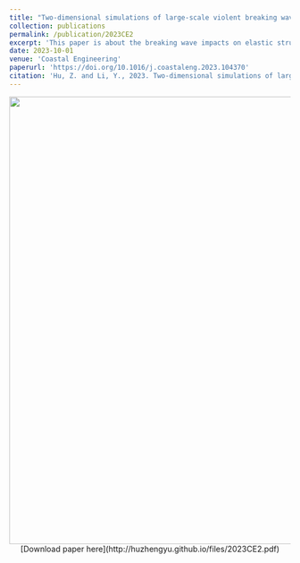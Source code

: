 ```yaml
---
title: "Two-dimensional simulations of large-scale violent breaking wave impacts on a flexible wall"
collection: publications
permalink: /publication/2023CE2
excerpt: 'This paper is about the breaking wave impacts on elastic structures.'
date: 2023-10-01
venue: 'Coastal Engineering'
paperurl: 'https://doi.org/10.1016/j.coastaleng.2023.104370'
citation: 'Hu, Z. and Li, Y., 2023. Two-dimensional simulations of large-scale violent breaking wave impacts on a flexible wall. <i>Coast. Eng.</i>, 185: 104370.'
---
```

<div align=center><img src="http://huzhengyu.github.io/images/2023CE2.jpg" width = 800></div>

<div align=center>[Download paper here](http://huzhengyu.github.io/files/2023CE2.pdf)</div>
